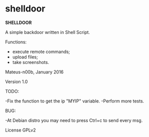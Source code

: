 # shelldoor

**SHELLDOOR**

A simple backdoor written in Shell Script.

Functions:
* execute remote commands;
* upload files;
* take screenshots.

Mateus-n00b, January 2016

Version 1.0

TODO:

-Fix the function to get the ip "MYIP" variable.
-Perform more tests.

BUG:

-At Debian distro you may need to press Ctrl+c to send every msg.

License GPLv2

